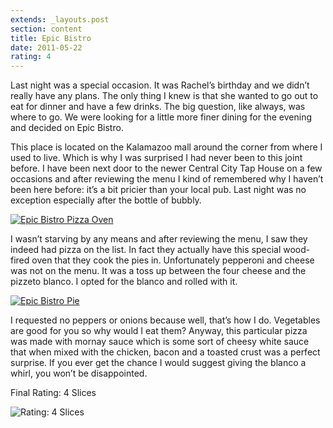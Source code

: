 ```yaml
---
extends: _layouts.post
section: content
title: Epic Bistro
date: 2011-05-22
rating: 4
---
```


Last night was a special occasion. It was Rachel’s birthday and we didn’t really have any plans. The only thing I knew is that she wanted to go out to eat for dinner and have a few drinks. The big question, like always, was where to go. We were looking for a little more finer dining for the evening and decided on Epic Bistro.

This place is located on the Kalamazoo mall around the corner from where I used to live. Which is why I was surprised I had never been to this joint before. I have been next door to the newer Central City Tap House on a few occasions and after reviewing the menu I kind of remembered why I haven’t been here before: it’s a bit pricier than your local pub. Last night was no exception especially after the bottle of bubbly.

[![Epic Bistro Pizza Oven](http://farm3.static.flickr.com/2718/5744765164_62c29161dc.jpg)](http://www.flickr.com/photos/joefearnley/5744765164/ "Epic Bistro Pizza Oven by joefearnley, on Flickr")

I wasn’t starving by any means and after reviewing the menu, I saw they indeed had pizza on the list. In fact they actually have this special wood-fired oven that they cook the pies in. Unfortunately pepperoni and cheese was not on the menu. It was a toss up between the four cheese and the pizzeto blanco. I opted for the blanco and rolled with it.

[![Epic Bistro Pie](http://farm3.static.flickr.com/2061/5744222363_94cbb3f996.jpg)](http://www.flickr.com/photos/joefearnley/5744222363/ "Epic Bistro Pie by joefearnley, on Flickr")

I requested no peppers or onions because well, that’s how I do. Vegetables are good for you so why would I eat them? Anyway, this particular pizza was made with mornay sauce which is some sort of cheesy white sauce that when mixed with the chicken, bacon and a toasted crust was a perfect surprise. If you ever get the chance I would suggest giving the blanco a whirl, you won’t be disappointed.

Final Rating: 4 Slices

![Rating: 4 Slices](/assets/img/pizza4_sm.jpg)